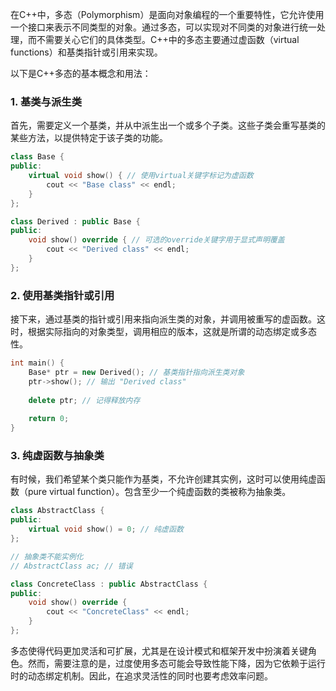 在C++中，多态（Polymorphism）是面向对象编程的一个重要特性，它允许使用一个接口来表示不同类型的对象。通过多态，可以实现对不同类的对象进行统一处理，而不需要关心它们的具体类型。C++中的多态主要通过虚函数（virtual functions）和基类指针或引用来实现。

以下是C++多态的基本概念和用法：

### 1. 基类与派生类
首先，需要定义一个基类，并从中派生出一个或多个子类。这些子类会重写基类的某些方法，以提供特定于该子类的功能。

```cpp
class Base {
public:
    virtual void show() { // 使用virtual关键字标记为虚函数
        cout << "Base class" << endl;
    }
};

class Derived : public Base {
public:
    void show() override { // 可选的override关键字用于显式声明覆盖
        cout << "Derived class" << endl;
    }
};
```

### 2. 使用基类指针或引用
接下来，通过基类的指针或引用来指向派生类的对象，并调用被重写的虚函数。这时，根据实际指向的对象类型，调用相应的版本，这就是所谓的动态绑定或多态性。

```cpp
int main() {
    Base* ptr = new Derived(); // 基类指针指向派生类对象
    ptr->show(); // 输出 "Derived class"
    
    delete ptr; // 记得释放内存
    
    return 0;
}
```

### 3. 纯虚函数与抽象类
有时候，我们希望某个类只能作为基类，不允许创建其实例，这时可以使用纯虚函数（pure virtual function）。包含至少一个纯虚函数的类被称为抽象类。

```cpp
class AbstractClass {
public:
    virtual void show() = 0; // 纯虚函数
};

// 抽象类不能实例化
// AbstractClass ac; // 错误

class ConcreteClass : public AbstractClass {
public:
    void show() override {
        cout << "ConcreteClass" << endl;
    }
};
```

多态使得代码更加灵活和可扩展，尤其是在设计模式和框架开发中扮演着关键角色。然而，需要注意的是，过度使用多态可能会导致性能下降，因为它依赖于运行时的动态绑定机制。因此，在追求灵活性的同时也要考虑效率问题。